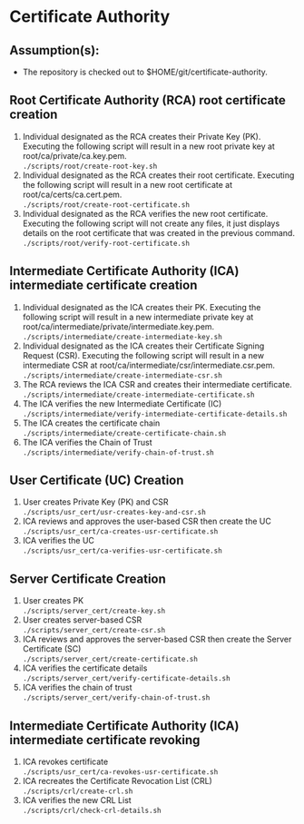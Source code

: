 # Certificate Authority

## Assumption(s):
- The repository is checked out to $HOME/git/certificate-authority.  

## Root Certificate Authority (RCA) root certificate creation
1. Individual designated as the RCA creates their Private Key (PK).  Executing the following script will result in a new root private key at root/ca/private/ca.key.pem.  
  `./scripts/root/create-root-key.sh`
1. Individual designated as the RCA creates their root certificate.  Executing the following script will result in a new root certificate at root/ca/certs/ca.cert.pem.   
  `./scripts/root/create-root-certificate.sh`
1. Individual designated as the RCA verifies the new root certificate.  Executing the following script will not create any files, it just displays details on the root certificate that was created in the previous command.  
  `./scripts/root/verify-root-certificate.sh`
  
## Intermediate Certificate Authority (ICA) intermediate certificate creation
1. Individual designated as the ICA creates their PK.  Executing the following script will result in a new intermediate private key at root/ca/intermediate/private/intermediate.key.pem.  
  `./scripts/intermediate/create-intermediate-key.sh`
1. Individual designated as the ICA creates their Certificate Signing Request (CSR).  Executing the following script will result in a new intermediate CSR at root/ca/intermediate/csr/intermediate.csr.pem.  
  `./scripts/intermediate/create-intermediate-csr.sh`
1. The RCA reviews the ICA CSR and creates their intermediate certificate.   
  `./scripts/intermediate/create-intermediate-certificate.sh`
1. The ICA verifies the new Intermediate Certificate (IC)  
  `./scripts/intermediate/verify-intermediate-certificate-details.sh`
1. The ICA creates the certificate chain  
  `./scripts/intermediate/create-certificate-chain.sh`
1. The ICA verifies the Chain of Trust  
  `./scripts/intermediate/verify-chain-of-trust.sh`
  
## User Certificate (UC) Creation
1. User creates Private Key (PK) and CSR     
  `./scripts/usr_cert/usr-creates-key-and-csr.sh`   
1. ICA reviews and approves the user-based CSR then create the UC    
  `./scripts/usr_cert/ca-creates-usr-certificate.sh`
1. ICA verifies the UC  
  `./scripts/usr_cert/ca-verifies-usr-certificate.sh`

## Server Certificate Creation
1. User creates PK    
  `./scripts/server_cert/create-key.sh`
1. User creates server-based CSR  
  `./scripts/server_cert/create-csr.sh`
1. ICA reviews and approves the server-based CSR then create the Server Certificate (SC)  
  `./scripts/server_cert/create-certificate.sh`
1. ICA verifies the certificate details  
  `./scripts/server_cert/verify-certificate-details.sh`  
1. ICA verifies the chain of trust  
  `./scripts/server_cert/verify-chain-of-trust.sh`
  
## Intermediate Certificate Authority (ICA) intermediate certificate revoking
1. ICA revokes certificate  
  `./scripts/usr_cert/ca-revokes-usr-certificate.sh`  
1. ICA recreates the Certificate Revocation List (CRL)  
  `./scripts/crl/create-crl.sh`
1. ICA verifies the new CRL List  
  `./scripts/crl/check-crl-details.sh`
